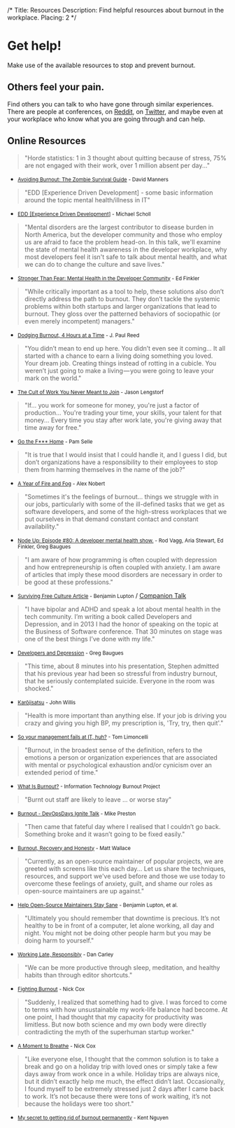 /*
Title: Resources
Description: Find helpful resources about burnout in the workplace.
Placing: 2
*/

# Get help!
Make use of the available resources to stop and prevent burnout.

## Others feel your pain.
Find others you can talk to who have gone through similar experiences. There are people at conferences, on <a href="http://www.reddit.com/r/sysadmin/search?q=burnout&sort=top&restrict_sr=on" target="_blank">Reddit</a>, on <a href="https://twitter.com/search?q=burnout&src=typd" target="_blank">Twitter</a>, and maybe even at your workplace who know what you are going through and can help.

## Online Resources

> "Horde statistics: 1 in 3 thought about quitting because of stress, 75% are not engaged with their work, over 1 million absent per day..."
- <small>[Avoiding Burnout: The Zombie Survival Guide](https://github.com/dmanners/avoiding-burnout/blob/master/Avoiding%20Burnout.pdf) - David Manners</small>

> "EDD [Experience Driven Development] - some basic information around the topic mental health/illness in IT"
- <small>[EDD [Experience Driven Development]](https://speakerdeck.com/mischosch/developers-mental-health) - Michael Scholl</small>

> "Mental disorders are the largest contributor to disease burden in North America, but the developer community and those who employ us are afraid to face the problem head-on. In this talk, we'll examine the state of mental health awareness in the developer workplace, why most developers feel it isn't safe to talk about mental health, and what we can do to change the culture and save lives."
- <small>[Stronger Than Fear: Mental Health in the Developer Community](https://github.com/cascadiajs/2015.cascadiajs.com/issues/228) - Ed Finkler</small>

> "While critically important as a tool to help, these solutions also don’t directly address the path to burnout. They don’t tackle the systemic problems within both startups and larger organizations that lead to burnout. They gloss over the patterned behaviors of sociopathic (or even merely incompetent) managers."
- <small>[Dodging Burnout, 4 Hours at a Time](https://medium.com/@jpaulreed/dodging-burnout-4-hours-at-a-time-965f1921e6a2) - J. Paul Reed</small>

> "You didn’t mean to end up here. You didn’t even see it coming... It all started with a chance to earn a living doing something you loved. Your dream job. Creating things instead of rotting in a cubicle. You weren’t just going to make a living — you were going to leave your mark on the world."
- <small>[The Cult of Work You Never Meant to Join](http://lengstorf.com/overkill-cult/?utm_source=burnout-io) - Jason Lengstorf</small>

> "If... you work for someone for money, you're just a factor of production... You're trading your time, your skills, your talent for that money... Every time you stay after work late, you're giving away that time away for free."
- <small>[Go the F*** Home](https://www.youtube.com/watch?v=YBoS-svKdgs) - Pam Selle</small>

> "It is true that I would insist that I could handle it, and I guess I did, but don’t organizations have a responsibility to their employees to stop them from harming themselves in the name of the job?"
- <small>[A Year of Fire and Fog](https://medium.com/@nobert/a-year-of-fire-and-fog-2c68f90c74e4) - Alex Nobert</small>

> "Sometimes it's the feelings of burnout... things we struggle with in our jobs, particularly with some of the ill-defined tasks that we get as software developers, and some of the high-stress workplaces that we put ourselves in that demand constant contact and constant availability."
- <small>[Node Up: Episode #80: A developer mental health show.](http://nodeup.com/eighty) - Rod Vagg, Aria Stewart, Ed Finkler, Greg Baugues</small>

> "I am aware of how programming is often coupled with depression and how entrepreneurship is often coupled with anxiety. I am aware of articles that imply these mood disorders are necessary in order to be good at these professions."
- <small>[Surviving Free Culture Article](https://medium.com/@balupton/surviving-free-culture-f99b39ceb059) - Benjamin Lupton</small> / [Companion Talk](https://www.youtube.com/watch?v=Lt_oKuaFgrg)

> "I have bipolar and ADHD and speak a lot about mental health in the tech community. I’m writing a book called Developers and Depression, and in 2013 I had the honor of speaking on the topic at the Business of Software conference. That 30 minutes on stage was one of the best things I’ve done with my life."
- <small>[Developers and Depression](http://baugues.com/depression) - Greg Baugues</small>

> "This time, about 8 minutes into his presentation, Stephen admitted that his previous year had been so stressful from industry burnout, that he seriously contemplated suicide.  Everyone in the room was shocked."
- <small>[Karōjisatsu](http://itrevolution.com/karojisatsu/) - John Willis</small>

> "Health is more important than anything else. If your job is driving you crazy and giving you high BP, my prescription is, 'Try, try, then quit'."
- <small>[So your management fails at IT, huh?](http://everythingsysadmin.com/2013/08/let-failures-fail.html) - Tom Limoncelli</small>

> "Burnout, in the broadest sense of the definition, refers to the emotions a person or organization experiences that are associated with mental or psychological exhaustion and/or cynicism over an extended period of time."
- <small>[What Is Burnout?](http://www.itburnout.org/what-is-burnout/) - Information Technology Burnout Project</small>

> "Burnt out staff are likely to leave ... or worse stay"
- <small>[Burnout - DevOpsDays Ignite Talk](http://vimeo.com/79378532) - Mike Preston</small>

> "Then came that fateful day where I realised that I couldn’t go back.  Something broke and it wasn’t going to be fixed easily."
- <small>[Burnout, Recovery and Honesty](http://doics.co/2013/11/12/burnout-recovery-and-honesty/) - Matt Wallace</small>

> "Currently, as an open-source maintainer of popular projects, we are greeted with screens like this each day... Let us share the techniques, resources, and support we've used before and those we use today to overcome these feelings of anxiety, guilt, and shame our roles as open-source maintainers are up against."
- <small>[Help Open-Source Maintainers Stay Sane](https://github.com/isaacs/github/issues/167) - Benjamin Lupton, et al.</small>

> "Ultimately you should remember that downtime is precious. It’s not healthy to be in front of a computer, let alone working, all day and night. You might not be doing other people harm but you may be doing harm to yourself."
- <small>[Working Late, Responsibly](http://dan.carley.co/blog/2014/05/21/working-late-responsibly/) - Dan Carley</small>

> "We can be more productive through sleep, meditation, and healthy habits than through editor shortcuts."
- <small>[Fighting Burnout](http://confreaks.com/videos/2621-btvruby2013-fighting-burnout-incorporating-rest-into-the-software-development-workflow) - Nick Cox</small>

> "Suddenly, I realized that something had to give. I was forced to come to terms with how unsustainable my work-life balance had become. At one point, I had thought that my capacity for productivity was limitless. But now both science and my own body were directly contradicting the myth of the superhuman startup worker."
- <small>[A Moment to Breathe](http://alistapart.com/article/a-moment-to-breathe) - Nick Cox</small>

> "Like everyone else, I thought that the common solution is to take a break and go on a holiday trip with loved ones or simply take a few days away from work once in a while. Holiday trips are always nice, but it didn’t exactly help me much, the effect didn’t last. Occasionally, I found myself to be extremely stressed just 2 days after I came back to work. It’s not because there were tons of work waiting, it’s not because the holidays were too short."
- <small>[My secret to getting rid of burnout permanently](http://kentnguyen.com/personal/getting-rid-burnouts/) - Kent Nguyen</small>
